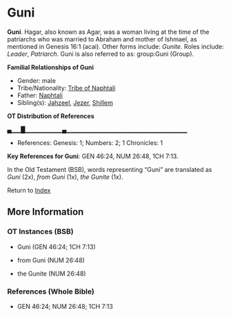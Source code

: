 # Guni
**Guni**. 
Hagar, also known as Agar, was a woman living at the time of the patriarchs who was married to Abraham and mother of Ishmael, as mentioned in Genesis 16:1 (acai). 
Other forms include: 
*Gunite*. 
Roles include: 
_Leader_, _Patriarch_. 
Guni is also referred to as: 
group:Guni (Group). 




**Familial Relationships of Guni**


* Gender: male
* Tribe/Nationality: [Tribe of Naphtali](../../../groups/md/acai/Naphtali.md)
* Father: [Naphtali](Naphtali.md)
* Sibling(s): [Jahzeel](Jahzeel.md), [Jezer](Jezer.md), [Shillem](Shillem.md)


**OT Distribution of References**

▄▁▁█▁▁▁▁▁▁▁▁▄▁▁▁▁▁▁▁▁▁▁▁▁▁▁▁▁▁▁▁▁▁▁▁▁▁▁
* References: Genesis: 1; Numbers: 2; 1 Chronicles: 1



**Key References for Guni**: 
GEN 46:24, NUM 26:48, 1CH 7:13. 


In the Old Testament (BSB), words representing “Guni” are translated as 
*Guni* (2x), *from Guni* (1x), *the Gunite* (1x). 




Return to [Index](00-Index.md)

## More Information

### OT Instances (BSB)

* Guni (GEN 46:24; 1CH 7:13)

* from Guni (NUM 26:48)

* the Gunite (NUM 26:48)



### References (Whole Bible)

* GEN 46:24; NUM 26:48; 1CH 7:13



